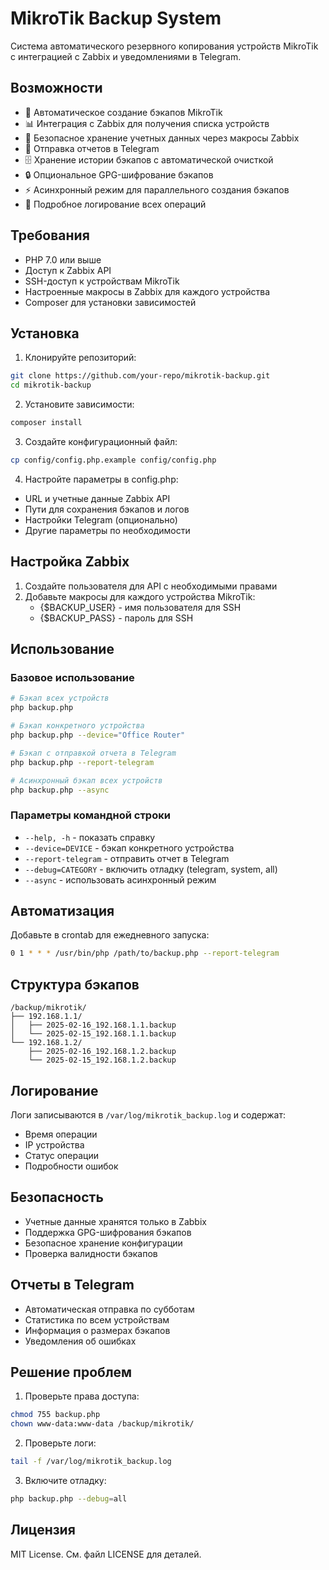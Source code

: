 # MikroTik Backup System

Система автоматического резервного копирования устройств MikroTik с интеграцией с Zabbix и уведомлениями в Telegram.

## Возможности

- 🔄 Автоматическое создание бэкапов MikroTik
- 📊 Интеграция с Zabbix для получения списка устройств
- 🔐 Безопасное хранение учетных данных через макросы Zabbix
- 📱 Отправка отчетов в Telegram
- 🗄️ Хранение истории бэкапов с автоматической очисткой
- 🔒 Опциональное GPG-шифрование бэкапов
- ⚡ Асинхронный режим для параллельного создания бэкапов
- 📝 Подробное логирование всех операций

## Требования

- PHP 7.0 или выше
- Доступ к Zabbix API
- SSH-доступ к устройствам MikroTik
- Настроенные макросы в Zabbix для каждого устройства
- Composer для установки зависимостей

## Установка

1. Клонируйте репозиторий:
```bash
git clone https://github.com/your-repo/mikrotik-backup.git
cd mikrotik-backup
```

2. Установите зависимости:
```bash
composer install
```

3. Создайте конфигурационный файл:
```bash
cp config/config.php.example config/config.php
```

4. Настройте параметры в config.php:
- URL и учетные данные Zabbix API
- Пути для сохранения бэкапов и логов
- Настройки Telegram (опционально)
- Другие параметры по необходимости

## Настройка Zabbix

1. Создайте пользователя для API с необходимыми правами
2. Добавьте макросы для каждого устройства MikroTik:
    - {$BACKUP_USER} - имя пользователя для SSH
    - {$BACKUP_PASS} - пароль для SSH

## Использование

### Базовое использование

```bash
# Бэкап всех устройств
php backup.php

# Бэкап конкретного устройства
php backup.php --device="Office Router"

# Бэкап с отправкой отчета в Telegram
php backup.php --report-telegram

# Асинхронный бэкап всех устройств
php backup.php --async
```

### Параметры командной строки

- `--help, -h` - показать справку
- `--device=DEVICE` - бэкап конкретного устройства
- `--report-telegram` - отправить отчет в Telegram
- `--debug=CATEGORY` - включить отладку (telegram, system, all)
- `--async` - использовать асинхронный режим

## Автоматизация

Добавьте в crontab для ежедневного запуска:
```bash
0 1 * * * /usr/bin/php /path/to/backup.php --report-telegram
```

## Структура бэкапов

```
/backup/mikrotik/
├── 192.168.1.1/
│   ├── 2025-02-16_192.168.1.1.backup
│   └── 2025-02-15_192.168.1.1.backup
└── 192.168.1.2/
    ├── 2025-02-16_192.168.1.2.backup
    └── 2025-02-15_192.168.1.2.backup
```

## Логирование

Логи записываются в `/var/log/mikrotik_backup.log` и содержат:
- Время операции
- IP устройства
- Статус операции
- Подробности ошибок

## Безопасность

- Учетные данные хранятся только в Zabbix
- Поддержка GPG-шифрования бэкапов
- Безопасное хранение конфигурации
- Проверка валидности бэкапов

## Отчеты в Telegram

- Автоматическая отправка по субботам
- Статистика по всем устройствам
- Информация о размерах бэкапов
- Уведомления об ошибках

## Решение проблем

1. Проверьте права доступа:
```bash
chmod 755 backup.php
chown www-data:www-data /backup/mikrotik/
```

2. Проверьте логи:
```bash
tail -f /var/log/mikrotik_backup.log
```

3. Включите отладку:
```bash
php backup.php --debug=all
```

## Лицензия

MIT License. См. файл LICENSE для деталей.
